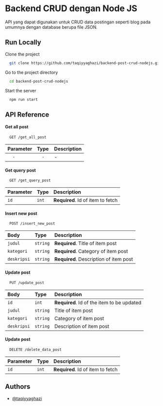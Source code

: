
# Backend CRUD dengan Node JS

API yang dapat digunakan untuk CRUD data postingan seperti blog pada umumnya dengan database berupa file JSON.



## Run Locally

Clone the project

```bash
  git clone https://github.com/taqiyyaghazi/backend-post-crud-nodejs.git
```

Go to the project directory

```bash
  cd backend-post-crud-nodejs
```

Start the server

```bash
  npm run start
```


## API Reference

#### Get all post

```http
  GET /get_all_post
```

| Parameter | Type      | Description                |
| :-------- | :-------- | :------------------------- |
| `   -   ` | `   -   ` | -                          |
 
#### Get query post

```http
  GET /get_query_post
```

| Parameter | Type      | Description                       |
| :-------- | :-------- | :-------------------------------- |
| `id`      |   `int`   | **Required**. Id of item to fetch |

#### Insert new post

```http
  POST /insert_new_post
```

|    Body     | Type     | Description                            |
| :---------- | :------- | :------------------------------------- |
| `judul`     | `string` | **Required**. Title of item  post      |
| `kategori`  | `string` | **Required**. Category of item post    |
| `deskripsi` | `string` | **Required**. Description of item post |

#### Update post

```http
  PUT /update_post
```

|    Body     | Type     | Description                                 |
| :---------- | :------- | :------------------------------------------ |
| `id`        |  `int`   | **Required**. Id of the item to be updated  |
| `judul`     | `string` | Title of item  post                         |
| `kategori`  | `string` | Category of item post                       |
| `deskripsi` | `string` | Description of item post                    |

#### Update post

```http
  DELETE /delete_data_post
```

| Parameter | Type      | Description                       |
| :-------- | :-------- | :-------------------------------- |
| `id`      |   `int`   | **Required**. Id of item to fetch |

## Authors

- [@taqiyyaghazi](https://github.com/taqiyyaghazi)

